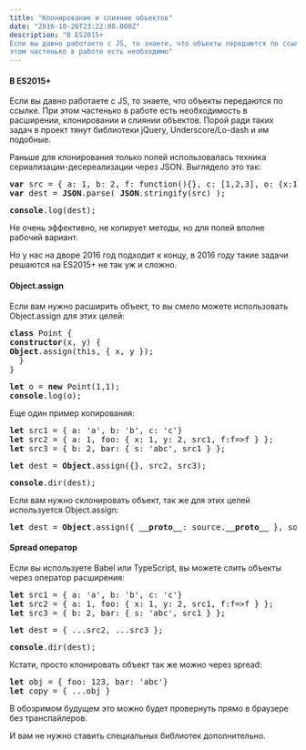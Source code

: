 ```yaml
---
title: "Клонирование и слияние объектов"
date: "2016-10-26T23:22:00.000Z"
description: "В ES2015+
Если вы давно работаете с JS, то знаете, что объекты передаются по ссылке. При
этом частенько в работе есть необходимо"
---
```


<h4>В ES2015+</h4>
<p>Если вы давно работаете с JS, то знаете, что объекты передаются по ссылке. При этом частенько в работе есть необходимость в расширении, клонировании и слиянии объектов. Порой ради таких задач в проект тянут библиотеки jQuery, Underscore/Lo-dash и им подобные.</p>
<p>Раньше для клонирования только полей использовалась техника сериализации-десереализации через JSON. Выглядело это так:</p>
<pre><strong>var</strong> src = { a: 1, b: 2, f: function(){}, c: [1,2,3], o: {x:1,y:2} }<br><strong>var</strong> dest = <strong>JSON</strong>.parse( <strong>JSON</strong>.stringify(src) );</pre>
<pre><strong>console</strong>.log(dest);</pre>
<p>Не очень эффективно, не копирует методы, но для полей вполне рабочий вариант.</p>
<p>Но у нас на дворе 2016 год подходит к концу, в 2016 году такие задачи решаются на ES2015+ не так уж и сложно.</p>
<h4>Object.assign</h4>
<p>Если вам нужно расширить объект, то вы смело можете использовать Object.assign для этих целей:</p>
<pre><strong>class</strong> Point {<br><strong>constructor</strong>(x, y) {<br><strong>Object</strong>.assign(this, { x, y });<br>  }<br>}</pre>
<pre><strong>let</strong> o = <strong>new</strong> Point(1,1);<br><strong>console</strong>.log(o);</pre>
<p>Еще один пример копирования:</p>
<pre><strong>let</strong> src1 = { a: 'a', b: 'b', c: 'c'}<br><strong>let</strong> src2 = { a: 1, foo: { x: 1, y: 2, src1, f:f=&gt;f } };<br><strong>let</strong> src3 = { b: 2, bar: { s: 'abc', src1 } };</pre>
<pre><strong>let</strong> dest = <strong>Object</strong>.assign({}, src2, src3);</pre>
<pre><strong>console</strong>.dir(dest);</pre>
<p>Если вам нужно склонировать объект, так же для этих целей используется Object.assign:</p>
<pre><strong>let</strong> dest = <strong>Object</strong>.assign({ <strong>__proto__</strong>: source.<strong>__proto__</strong> }, source);</pre>
<h4>Spread оператор</h4>
<p>Если вы используете Babel или TypeScript, вы можете слить объекты через оператор расширения:</p>
<pre><strong>let</strong> src1 = { a: 'a', b: 'b', c: 'c'}<br><strong>let</strong> src2 = { a: 1, foo: { x: 1, y: 2, src1, f:f=&gt;f } };<br><strong>let</strong> src3 = { b: 2, bar: { s: 'abc', src1 } };</pre>
<pre><strong>let</strong> dest = { ...src2, ...src3 };</pre>
<pre><strong>console</strong>.dir(dest);</pre>
<p>Кстати, просто клонировать объект так же можно через spread:</p>
<pre><strong>let </strong>obj = { foo: 123, bar: 'abc'}<br><strong>let </strong>copy = { ...obj }</pre>
<p>В обозримом будущем это можно будет провернуть прямо в браузере без транспайлеров.</p>
<p>И вам не нужно ставить специальных библиотек дополнительно.</p>


